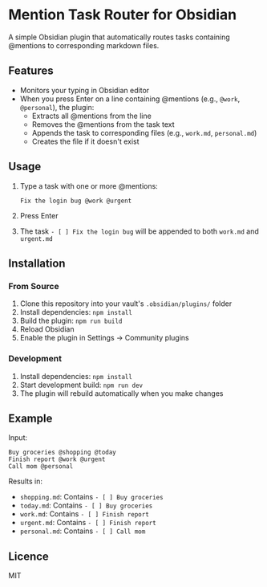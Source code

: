 # Mention Task Router for Obsidian

A simple Obsidian plugin that automatically routes tasks containing @mentions to corresponding markdown files.

## Features

- Monitors your typing in Obsidian editor
- When you press Enter on a line containing @mentions (e.g., `@work`, `@personal`), the plugin:
  - Extracts all @mentions from the line
  - Removes the @mentions from the task text
  - Appends the task to corresponding files (e.g., `work.md`, `personal.md`)
  - Creates the file if it doesn't exist

## Usage

1. Type a task with one or more @mentions:
   ```
   Fix the login bug @work @urgent
   ```

2. Press Enter

3. The task `- [ ] Fix the login bug` will be appended to both `work.md` and `urgent.md`

## Installation

### From Source

1. Clone this repository into your vault's `.obsidian/plugins/` folder
2. Install dependencies: `npm install`
3. Build the plugin: `npm run build`
4. Reload Obsidian
5. Enable the plugin in Settings → Community plugins

### Development

1. Install dependencies: `npm install`
2. Start development build: `npm run dev`
3. The plugin will rebuild automatically when you make changes

## Example

Input:
```
Buy groceries @shopping @today
Finish report @work @urgent
Call mom @personal
```

Results in:
- `shopping.md`: Contains `- [ ] Buy groceries`
- `today.md`: Contains `- [ ] Buy groceries`
- `work.md`: Contains `- [ ] Finish report`
- `urgent.md`: Contains `- [ ] Finish report`
- `personal.md`: Contains `- [ ] Call mom`

## Licence
MIT